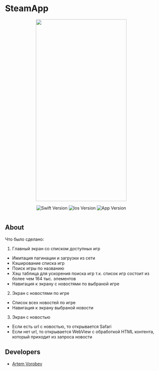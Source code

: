 # SteamApp

<p align="center">

<img src="https://github.com/IHIierO/BonusCardWallet/assets/108677019/57bab43d-5ac3-4e56-80c2-a248ac713914" width="300" height="600">

</p>

<p align="center">
<img src="https://img.shields.io/badge/Swift-Version%205-lightgrey" alt="Swift Version">
<img src="https://img.shields.io/badge/Ios-Version%2015%2B-important" alt="Ios Version">
<img src="https://img.shields.io/badge/App-Version%201.0-informational" alt="App Version">
</p>

<p align="center">
<img src="https://komarev.com/ghpvc/?username=IHIierO&style=flat-square&color=blue" alt=""/>
</p>

## About

Что было сделано:

1) Главный экран со списком доступных игр

 - Имитация пагинации и загрузки из сети
 - Кэширование списка игр
 - Поиск игры по названию
 - Хэш таблица для ускорения поиска игр т.к. список игр состоит из более чем 164 тыс. элементов
 - Навигация к экрану с новостями по выбраной игре

2) Экран с новостями по игре

 - Список всех новостей по игре
 - Навигация к экрану выбраной новости

3) Экран с новостью

 - Если есть url с новостью, то открывается Safari
 - Если нет url, то открывается WebView с обработкой HTML контента, который приходит из запроса новости


## Developers

- [Artem Vorobev](https://gist.github.com/IHIierO)
